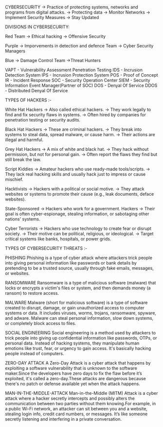 CYBERSECURITY -> Practice of protecting systems, networks and programs from digital attacks. -> Protecting data -> Monitor Networks -> Implement Security Measures -> Stay Updated

DIVISIONS IN CYBERSECURITY:

Red Team -> Ethical hacking
-> Offensive Security

Purple -> Imporvements in detection and defence Team -> Cyber Security Managers

Blue -> Damage Control Team ->Threat Hunters

VAPT - Vulnerability Assessment Penetration Testing IDS - Incrusion Detection System IPS - Incrusion Protection System POS - Proof of Concept IR - Incident Response SOC - Security Operation Center SIEM - Security Information Event Manager(Partner of SOC) DOS - Denyal Of Service DDOS - Distributed Denyal Of Service

TYPES OF HACKERS :-

White Hat Hackers -> Also called ethical hackers. -> They work legally to find and fix security flaws in systems. -> Often hired by companies for penetration testing or security audits.

Black Hat Hackers -> These are criminal hackers. -> They break into systems to steal data, spread malware, or cause harm. -> Their actions are illegal and harmful.

Grey Hat Hackers -> A mix of white and black hat. -> They hack without permission, but not for personal gain. -> Often report the flaws they find but still break the law.

Script Kiddies -> Amateur hackers who use ready-made tools/scripts. -> They lack real hacking skills and usually hack just to impress or cause mischief.

Hacktivists -> Hackers with a political or social motive. -> They attack websites or systems to promote their cause (e.g., leak documents, deface websites).

State-Sponsored -> Hackers who work for a government. Hackers -> Their goal is often cyber-espionage, stealing information, or sabotaging other nations' systems.

Cyber Terrorists -> Hackers who use technology to create fear or disrupt society. -> Their motive can be political, religious, or ideological. -> Target critical systems like banks, hospitals, or power grids.

TYPES OF CYBERSECURITY THREATS :-

PHISHING Phishing is a type of cyber attack where attackers trick people into giving personal information like passwords or bank details by pretending to be a trusted source, usually through fake emails, messages, or websites.

RANSOMWARE Ransomware is a type of malicious software (malware) that locks or encrypts a victim's files or system, and then demands money (a ransom) to restore access.

MALWARE Malware (short for malicious software) is a type of software created to disrupt, damage, or gain unauthorized access to computer systems or data. It includes viruses, worms, trojans, ransomware, spyware, and adware. Malware can steal personal information, slow down systems, or completely block access to files.

SOCIAL ENGINEERING Social engineering is a method used by attackers to trick people into giving up confidential information like passwords, OTPs, or personal data. Instead of hacking systems, they manipulate human emotions like trust, fear, or urgency to gain access. It's basically hacking people instead of computers.

ZERO-DAY ATTACK A Zero-Day Attack is a cyber attack that happens by exploiting a software vulnerability that is unknown to the software maker.Since the developers have zero days to fix the flaw before it’s exploited, it's called a zero-day.These attacks are dangerous because there's no patch or defense available yet when the attack happens.

MAN-IN-THE-MIDDLE-ATTACK Man-in-the-Middle (MITM) Attack is a cyber attack where a hacker secretly intercepts and possibly alters the communication between two parties without them knowing.For example, in a public Wi-Fi network, an attacker can sit between you and a website, stealing login info, credit card numbers, or messages. It’s like someone secretly listening and interfering in a private conversation.

